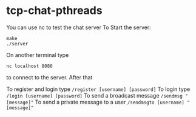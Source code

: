 # tcp-chat-pthreads
You can use nc to test the chat server
To Start the server:
```
make
./server
```
On another terminal type
```
nc localhost 8080
```
to connect to the server.
After that

To register and login type 
```/register [username] [password]```
To login type
```/login [username] [password]```
To send a broadcast message
```/sendmsg "[message]"```
To send a private message to a user
```/sendmsgto [username] "[message]"```
